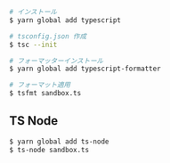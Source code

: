 ```bash
# インストール
$ yarn global add typescript

# tsconfig.json 作成
$ tsc --init

# フォーマッターインストール
$ yarn global add typescript-formatter

# フォーマット適用
$ tsfmt sandbox.ts
```

## TS Node

```bash
$ yarn global add ts-node
$ ts-node sandbox.ts
```
